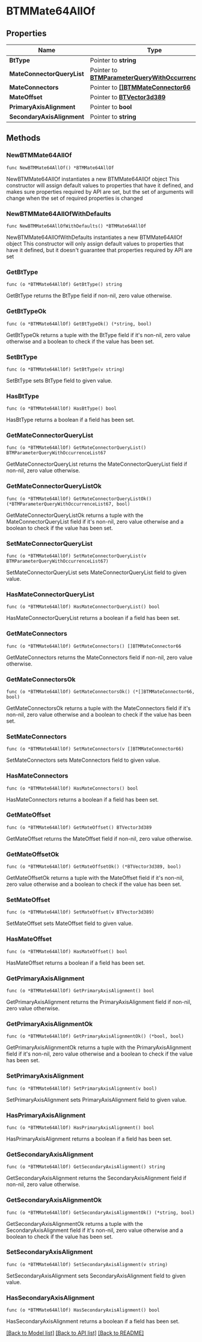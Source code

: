 # BTMMate64AllOf

## Properties

Name | Type | Description | Notes
------------ | ------------- | ------------- | -------------
**BtType** | Pointer to **string** |  | [optional] 
**MateConnectorQueryList** | Pointer to [**BTMParameterQueryWithOccurrenceList67**](BTMParameterQueryWithOccurrenceList-67.md) |  | [optional] 
**MateConnectors** | Pointer to [**[]BTMMateConnector66**](BTMMateConnector-66.md) |  | [optional] 
**MateOffset** | Pointer to [**BTVector3d389**](BTVector3d-389.md) |  | [optional] 
**PrimaryAxisAlignment** | Pointer to **bool** |  | [optional] 
**SecondaryAxisAlignment** | Pointer to **string** |  | [optional] 

## Methods

### NewBTMMate64AllOf

`func NewBTMMate64AllOf() *BTMMate64AllOf`

NewBTMMate64AllOf instantiates a new BTMMate64AllOf object
This constructor will assign default values to properties that have it defined,
and makes sure properties required by API are set, but the set of arguments
will change when the set of required properties is changed

### NewBTMMate64AllOfWithDefaults

`func NewBTMMate64AllOfWithDefaults() *BTMMate64AllOf`

NewBTMMate64AllOfWithDefaults instantiates a new BTMMate64AllOf object
This constructor will only assign default values to properties that have it defined,
but it doesn't guarantee that properties required by API are set

### GetBtType

`func (o *BTMMate64AllOf) GetBtType() string`

GetBtType returns the BtType field if non-nil, zero value otherwise.

### GetBtTypeOk

`func (o *BTMMate64AllOf) GetBtTypeOk() (*string, bool)`

GetBtTypeOk returns a tuple with the BtType field if it's non-nil, zero value otherwise
and a boolean to check if the value has been set.

### SetBtType

`func (o *BTMMate64AllOf) SetBtType(v string)`

SetBtType sets BtType field to given value.

### HasBtType

`func (o *BTMMate64AllOf) HasBtType() bool`

HasBtType returns a boolean if a field has been set.

### GetMateConnectorQueryList

`func (o *BTMMate64AllOf) GetMateConnectorQueryList() BTMParameterQueryWithOccurrenceList67`

GetMateConnectorQueryList returns the MateConnectorQueryList field if non-nil, zero value otherwise.

### GetMateConnectorQueryListOk

`func (o *BTMMate64AllOf) GetMateConnectorQueryListOk() (*BTMParameterQueryWithOccurrenceList67, bool)`

GetMateConnectorQueryListOk returns a tuple with the MateConnectorQueryList field if it's non-nil, zero value otherwise
and a boolean to check if the value has been set.

### SetMateConnectorQueryList

`func (o *BTMMate64AllOf) SetMateConnectorQueryList(v BTMParameterQueryWithOccurrenceList67)`

SetMateConnectorQueryList sets MateConnectorQueryList field to given value.

### HasMateConnectorQueryList

`func (o *BTMMate64AllOf) HasMateConnectorQueryList() bool`

HasMateConnectorQueryList returns a boolean if a field has been set.

### GetMateConnectors

`func (o *BTMMate64AllOf) GetMateConnectors() []BTMMateConnector66`

GetMateConnectors returns the MateConnectors field if non-nil, zero value otherwise.

### GetMateConnectorsOk

`func (o *BTMMate64AllOf) GetMateConnectorsOk() (*[]BTMMateConnector66, bool)`

GetMateConnectorsOk returns a tuple with the MateConnectors field if it's non-nil, zero value otherwise
and a boolean to check if the value has been set.

### SetMateConnectors

`func (o *BTMMate64AllOf) SetMateConnectors(v []BTMMateConnector66)`

SetMateConnectors sets MateConnectors field to given value.

### HasMateConnectors

`func (o *BTMMate64AllOf) HasMateConnectors() bool`

HasMateConnectors returns a boolean if a field has been set.

### GetMateOffset

`func (o *BTMMate64AllOf) GetMateOffset() BTVector3d389`

GetMateOffset returns the MateOffset field if non-nil, zero value otherwise.

### GetMateOffsetOk

`func (o *BTMMate64AllOf) GetMateOffsetOk() (*BTVector3d389, bool)`

GetMateOffsetOk returns a tuple with the MateOffset field if it's non-nil, zero value otherwise
and a boolean to check if the value has been set.

### SetMateOffset

`func (o *BTMMate64AllOf) SetMateOffset(v BTVector3d389)`

SetMateOffset sets MateOffset field to given value.

### HasMateOffset

`func (o *BTMMate64AllOf) HasMateOffset() bool`

HasMateOffset returns a boolean if a field has been set.

### GetPrimaryAxisAlignment

`func (o *BTMMate64AllOf) GetPrimaryAxisAlignment() bool`

GetPrimaryAxisAlignment returns the PrimaryAxisAlignment field if non-nil, zero value otherwise.

### GetPrimaryAxisAlignmentOk

`func (o *BTMMate64AllOf) GetPrimaryAxisAlignmentOk() (*bool, bool)`

GetPrimaryAxisAlignmentOk returns a tuple with the PrimaryAxisAlignment field if it's non-nil, zero value otherwise
and a boolean to check if the value has been set.

### SetPrimaryAxisAlignment

`func (o *BTMMate64AllOf) SetPrimaryAxisAlignment(v bool)`

SetPrimaryAxisAlignment sets PrimaryAxisAlignment field to given value.

### HasPrimaryAxisAlignment

`func (o *BTMMate64AllOf) HasPrimaryAxisAlignment() bool`

HasPrimaryAxisAlignment returns a boolean if a field has been set.

### GetSecondaryAxisAlignment

`func (o *BTMMate64AllOf) GetSecondaryAxisAlignment() string`

GetSecondaryAxisAlignment returns the SecondaryAxisAlignment field if non-nil, zero value otherwise.

### GetSecondaryAxisAlignmentOk

`func (o *BTMMate64AllOf) GetSecondaryAxisAlignmentOk() (*string, bool)`

GetSecondaryAxisAlignmentOk returns a tuple with the SecondaryAxisAlignment field if it's non-nil, zero value otherwise
and a boolean to check if the value has been set.

### SetSecondaryAxisAlignment

`func (o *BTMMate64AllOf) SetSecondaryAxisAlignment(v string)`

SetSecondaryAxisAlignment sets SecondaryAxisAlignment field to given value.

### HasSecondaryAxisAlignment

`func (o *BTMMate64AllOf) HasSecondaryAxisAlignment() bool`

HasSecondaryAxisAlignment returns a boolean if a field has been set.


[[Back to Model list]](../README.md#documentation-for-models) [[Back to API list]](../README.md#documentation-for-api-endpoints) [[Back to README]](../README.md)


